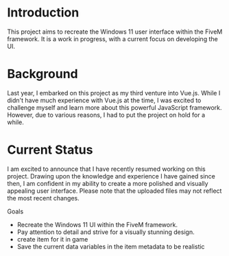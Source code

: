 # Introduction
This project aims to recreate the Windows 11 user interface within the FiveM framework. It is a work in progress, with a current focus on developing the UI.

# Background
Last year, I embarked on this project as my third venture into Vue.js. While I didn't have much experience with Vue.js at the time, I was excited to challenge myself and learn more about this powerful JavaScript framework. However, due to various reasons, I had to put the project on hold for a while.

# Current Status
I am excited to announce that I have recently resumed working on this project. Drawing upon the knowledge and experience I have gained since then, I am confident in my ability to create a more polished and visually appealing user interface. Please note that the uploaded files may not reflect the most recent changes.

Goals
* Recreate the Windows 11 UI within the FiveM framework.
* Pay attention to detail and strive for a visually stunning design.
* create item for it in game
* Save the current data variables in the item metadata to be realistic


